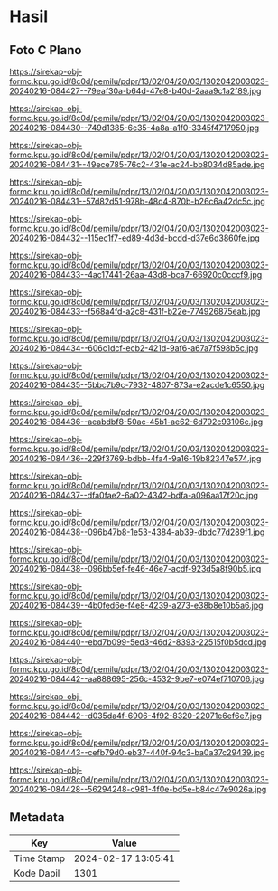 # Hasil

## Foto C Plano

https://sirekap-obj-formc.kpu.go.id/8c0d/pemilu/pdpr/13/02/04/20/03/1302042003023-20240216-084427--79eaf30a-b64d-47e8-b40d-2aaa9c1a2f89.jpg

https://sirekap-obj-formc.kpu.go.id/8c0d/pemilu/pdpr/13/02/04/20/03/1302042003023-20240216-084430--749d1385-6c35-4a8a-a1f0-3345f4717950.jpg

https://sirekap-obj-formc.kpu.go.id/8c0d/pemilu/pdpr/13/02/04/20/03/1302042003023-20240216-084431--49ece785-76c2-431e-ac24-bb8034d85ade.jpg

https://sirekap-obj-formc.kpu.go.id/8c0d/pemilu/pdpr/13/02/04/20/03/1302042003023-20240216-084431--57d82d51-978b-48d4-870b-b26c6a42dc5c.jpg

https://sirekap-obj-formc.kpu.go.id/8c0d/pemilu/pdpr/13/02/04/20/03/1302042003023-20240216-084432--115ec1f7-ed89-4d3d-bcdd-d37e6d3860fe.jpg

https://sirekap-obj-formc.kpu.go.id/8c0d/pemilu/pdpr/13/02/04/20/03/1302042003023-20240216-084433--4ac17441-26aa-43d8-bca7-66920c0cccf9.jpg

https://sirekap-obj-formc.kpu.go.id/8c0d/pemilu/pdpr/13/02/04/20/03/1302042003023-20240216-084433--f568a4fd-a2c8-431f-b22e-774926875eab.jpg

https://sirekap-obj-formc.kpu.go.id/8c0d/pemilu/pdpr/13/02/04/20/03/1302042003023-20240216-084434--606c1dcf-ecb2-421d-9af6-a67a7f598b5c.jpg

https://sirekap-obj-formc.kpu.go.id/8c0d/pemilu/pdpr/13/02/04/20/03/1302042003023-20240216-084435--5bbc7b9c-7932-4807-873a-e2acde1c6550.jpg

https://sirekap-obj-formc.kpu.go.id/8c0d/pemilu/pdpr/13/02/04/20/03/1302042003023-20240216-084436--aeabdbf8-50ac-45b1-ae62-6d792c93106c.jpg

https://sirekap-obj-formc.kpu.go.id/8c0d/pemilu/pdpr/13/02/04/20/03/1302042003023-20240216-084436--229f3769-bdbb-4fa4-9a16-19b82347e574.jpg

https://sirekap-obj-formc.kpu.go.id/8c0d/pemilu/pdpr/13/02/04/20/03/1302042003023-20240216-084437--dfa0fae2-6a02-4342-bdfa-a096aa17f20c.jpg

https://sirekap-obj-formc.kpu.go.id/8c0d/pemilu/pdpr/13/02/04/20/03/1302042003023-20240216-084438--096b47b8-1e53-4384-ab39-dbdc77d289f1.jpg

https://sirekap-obj-formc.kpu.go.id/8c0d/pemilu/pdpr/13/02/04/20/03/1302042003023-20240216-084438--096bb5ef-fe46-46e7-acdf-923d5a8f90b5.jpg

https://sirekap-obj-formc.kpu.go.id/8c0d/pemilu/pdpr/13/02/04/20/03/1302042003023-20240216-084439--4b0fed6e-f4e8-4239-a273-e38b8e10b5a6.jpg

https://sirekap-obj-formc.kpu.go.id/8c0d/pemilu/pdpr/13/02/04/20/03/1302042003023-20240216-084440--ebd7b099-5ed3-46d2-8393-22515f0b5dcd.jpg

https://sirekap-obj-formc.kpu.go.id/8c0d/pemilu/pdpr/13/02/04/20/03/1302042003023-20240216-084442--aa888695-256c-4532-9be7-e074ef710706.jpg

https://sirekap-obj-formc.kpu.go.id/8c0d/pemilu/pdpr/13/02/04/20/03/1302042003023-20240216-084442--d035da4f-6906-4f92-8320-22071e6ef6e7.jpg

https://sirekap-obj-formc.kpu.go.id/8c0d/pemilu/pdpr/13/02/04/20/03/1302042003023-20240216-084443--cefb79d0-eb37-440f-94c3-ba0a37c29439.jpg

https://sirekap-obj-formc.kpu.go.id/8c0d/pemilu/pdpr/13/02/04/20/03/1302042003023-20240216-084428--56294248-c981-4f0e-bd5e-b84c47e9026a.jpg


## Metadata

| Key        | Value               |
| ---------- | ------------------- |
| Time Stamp | 2024-02-17 13:05:41 |
| Kode Dapil | 1301                |



